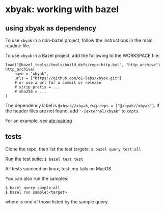 # xbyak: working with bazel

## using xbyak as dependency

To use `xbyak` in a non-bazel project, follow the instructions in the main readme file.

To use `xbyak` in a Bazel project, add the following to the WORKSPACE file:

```
load("@bazel_tools//tools/build_defs/repo:http.bzl", "http_archive")
http_archive(
    name = "xbyak",
    urls = ["https://github.com/o1-labs/xbyak.git"]
    # or use a url for a commit or release
    # strip_prefix = ...
    # sha256 = ...
)
```

The dependency label is `@xbyak//xbyak`, e.g. `deps =
["@xbyak//xbyak"]`. If the header files are not found, add
`"-Iexternal/xbyak"` to `copts`.

For an example, see [ate-pairing](https://github.com/o1-labs/ate-pairing/blob/snarky/BUILD.bazel)

## tests

Clone the repo, then list the test targets: `$ bazel query test:all`

Run the test suite: `$ bazel test test`

All tests succeed on linux, test:jmp fails on MacOS.

You can also run the samples:

```
$ bazel query sample:all
$ bazel run sample:<target>
```

where <target> is one of those listed by the sample query.

